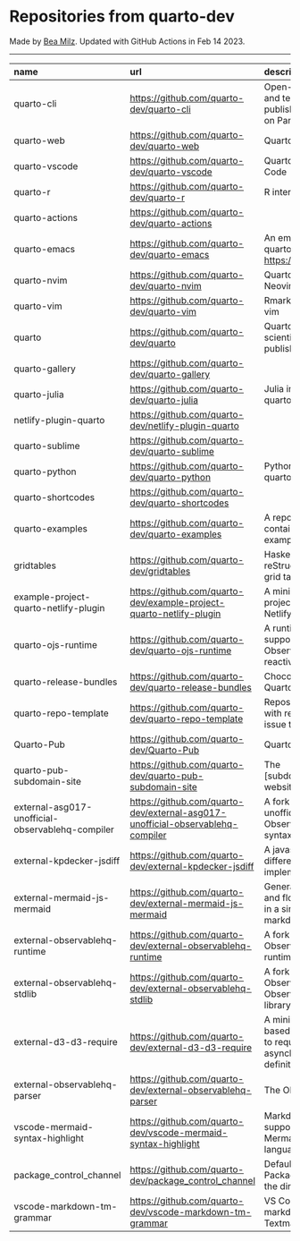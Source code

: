 # Repositories from quarto-dev
Made by [Bea Milz](https://twitter.com/beamilz).
Updated with GitHub Actions in Feb 14 2023.
<hr> 

|name                                             |url                                                                            |description                                                                         | stars| forks| open_issues|
|:------------------------------------------------|:------------------------------------------------------------------------------|:-----------------------------------------------------------------------------------|-----:|-----:|-----------:|
|quarto-cli                                       |https://github.com/quarto-dev/quarto-cli                                       |Open-source scientific and technical publishing system built on Pandoc.             |  1888|   153|         643|
|quarto-web                                       |https://github.com/quarto-dev/quarto-web                                       |Quarto website                                                                      |   130|   326|          26|
|quarto-vscode                                    |https://github.com/quarto-dev/quarto-vscode                                    |Quarto extension for VS Code                                                        |   109|    12|           0|
|quarto-r                                         |https://github.com/quarto-dev/quarto-r                                         |R interface to quarto-cli                                                           |    94|    11|          21|
|quarto-actions                                   |https://github.com/quarto-dev/quarto-actions                                   |                                                                                    |    93|    24|          22|
|quarto-emacs                                     |https://github.com/quarto-dev/quarto-emacs                                     |An emacs mode for quarto: https://quarto.org                                        |    72|     9|           5|
|quarto-nvim                                      |https://github.com/quarto-dev/quarto-nvim                                      |Quarto mode for Neovim                                                              |    62|     1|           3|
|quarto-vim                                       |https://github.com/quarto-dev/quarto-vim                                       |Rmarkdown support for vim                                                           |    48|    12|           6|
|quarto                                           |https://github.com/quarto-dev/quarto                                           |Quarto open-source scientific and technical publishing system                       |    33|     2|          30|
|quarto-gallery                                   |https://github.com/quarto-dev/quarto-gallery                                   |                                                                                    |    21|    17|           0|
|quarto-julia                                     |https://github.com/quarto-dev/quarto-julia                                     |Julia interface to quarto-cli                                                       |    16|     0|           6|
|netlify-plugin-quarto                            |https://github.com/quarto-dev/netlify-plugin-quarto                            |                                                                                    |     9|     2|           5|
|quarto-sublime                                   |https://github.com/quarto-dev/quarto-sublime                                   |                                                                                    |     9|     1|           1|
|quarto-python                                    |https://github.com/quarto-dev/quarto-python                                    |Python interface to quarto-cli                                                      |     9|     0|           0|
|quarto-shortcodes                                |https://github.com/quarto-dev/quarto-shortcodes                                |                                                                                    |     8|     2|           2|
|quarto-examples                                  |https://github.com/quarto-dev/quarto-examples                                  |A repository of self-contained quarto examples                                      |     6|     0|           1|
|gridtables                                       |https://github.com/quarto-dev/gridtables                                       |Haskell parser for reStructuredText-style grid tables.                              |     2|     0|           4|
|example-project-quarto-netlify-plugin            |https://github.com/quarto-dev/example-project-quarto-netlify-plugin            |A minimal Quarto project using Quarto's Netlify plugin                              |     2|     0|           0|
|quarto-ojs-runtime                               |https://github.com/quarto-dev/quarto-ojs-runtime                               |A runtime for quarto's support of ObservableHQ's reactive Javascript                |     2|     1|           2|
|quarto-release-bundles                           |https://github.com/quarto-dev/quarto-release-bundles                           |Chocolatey package for Quarto                                                       |     1|     0|           1|
|quarto-repo-template                             |https://github.com/quarto-dev/quarto-repo-template                             |Repository template with readme styling, issue templates, etc                       |     0|     0|           0|
|Quarto-Pub                                       |https://github.com/quarto-dev/Quarto-Pub                                       |Quarto Pub                                                                          |     0|     0|           2|
|quarto-pub-subdomain-site                        |https://github.com/quarto-dev/quarto-pub-subdomain-site                        |The [subdomain].quarto.pub website                                                  |     0|     0|           0|
|external-asg017-unofficial-observablehq-compiler |https://github.com/quarto-dev/external-asg017-unofficial-observablehq-compiler |A fork of @asg017's unofficial compiler for Observable notebook syntax              |     0|     0|           0|
|external-kpdecker-jsdiff                         |https://github.com/quarto-dev/external-kpdecker-jsdiff                         |A javascript text differencing implementation.                                      |     0|     0|           0|
|external-mermaid-js-mermaid                      |https://github.com/quarto-dev/external-mermaid-js-mermaid                      |Generation of diagram and flowchart from text in a similar manner as markdown       |     0|     0|           0|
|external-observablehq-runtime                    |https://github.com/quarto-dev/external-observablehq-runtime                    |A fork of the Observable dataflow runtime.                                          |     0|     0|           0|
|external-observablehq-stdlib                     |https://github.com/quarto-dev/external-observablehq-stdlib                     |A fork of ObservableHQ's Observable standard library.                               |     0|     0|           0|
|external-d3-d3-require                           |https://github.com/quarto-dev/external-d3-d3-require                           |A minimal, promise-based implementation to require asynchronous module definitions. |     0|     0|           0|
|external-observablehq-parser                     |https://github.com/quarto-dev/external-observablehq-parser                     |The Observable parser.                                                              |     0|     0|           0|
|vscode-mermaid-syntax-highlight                  |https://github.com/quarto-dev/vscode-mermaid-syntax-highlight                  |Markdown syntax support for the Mermaid charting language                           |     0|     0|           0|
|package_control_channel                          |https://github.com/quarto-dev/package_control_channel                          |Default channel file for Package Control. Follow the directions at:                 |     0|     0|           0|
|vscode-markdown-tm-grammar                       |https://github.com/quarto-dev/vscode-markdown-tm-grammar                       |VS Code built-in markdown extension's Textmate grammar                              |     0|     0|           0|
